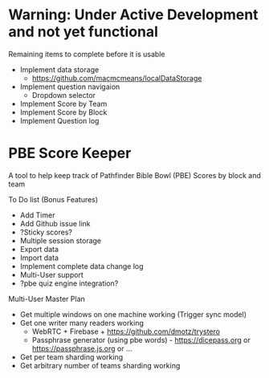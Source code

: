 # Warning: Under Active Development and not yet functional
Remaining items to complete before it is usable
* Implement data storage
  * https://github.com/macmcmeans/localDataStorage
* Implement question navigaion
  * Dropdown selector
* Implement Score by Team
* Implement Score by Block
* Implement Question log

# PBE Score Keeper
A tool to help keep track of Pathfinder Bible Bowl (PBE) Scores by block and team

To Do list (Bonus Features)
* Add Timer
* Add Github issue link
* ?Sticky scores?
* Multiple session storage
* Export data
* Import data
* Implement complete data change log
* Multi-User support
* ?pbe quiz engine integration?

Multi-User Master Plan
* Get multiple windows on one machine working (Trigger sync model)
* Get one writer many readers working
  * WebRTC + Firebase + https://github.com/dmotz/trystero
  * Passphrase generator (using pbe words) - https://dicepass.org or https://passphrase.js.org or ...
* Get per team sharding working
* Get arbitrary number of teams sharding working